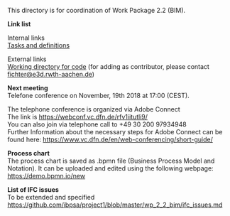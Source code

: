 This directory is for coordination of Work Package 2.2 (BIM).

**Link list**
  
Internal links  
[Tasks and definitions](https://github.com/ibpsa/project1/blob/master/wp_2_2_bim/Tasks%20and%20definitions.md)  
  
External links     
[Working directory for code](https://github.com/e3dEF/IBPSA-WP-2.2) (for adding as contributor, please contact fichter@e3d.rwth-aachen.de)   

**Next meeting**  
Telefone conference on November, 19th 2018 at 17:00 (CEST).  

The telephone conference is organized via Adobe Connect   
The link is  https://webconf.vc.dfn.de/rfv1iitutli9/   
You can also join via telephone call to +49 30 200 97934948   
Further Information about the necessary steps for Adobe Connect  can be found here: https://www.vc.dfn.de/en/web-conferencing/short-guide/

**Process chart**   
The process chart is saved as .bpmn file (Business Process Model and Notation). It can be uploaded and edited using the following webpage: https://demo.bpmn.io/new

**List of IFC issues**   
To be extended and specified  
https://github.com/ibpsa/project1/blob/master/wp_2_2_bim/ifc_issues.md

